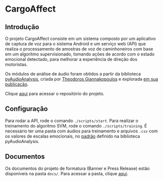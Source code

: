 # CargoAffect

## Introdução

O projeto CargoAffect consiste em um sistema composto por um aplicativo de captura de voz para o sistema Android e um serviço web (API) que realiza o processamento de amostras de voz de caminhoneiros com base em um algoritmo supervisionado, tomando ações de acordo com o estado emocional detectado, para melhorar a experiência de direção dos motoristas. 

Os módulos de análise de áudio foram obtidos a partir da biblioteca [pyAudioAnalysis](https://github.com/tyiannak/pyAudioAnalysis), criada por [Theodoros Giannakopoulos](https://tyiannak.github.io) e explorada [em sua publicação](http://journals.plos.org/plosone/article?id=10.1371/journal.pone.0144610).

Clique [aqui](https://github.com/IgorG94/cargoaffect) para acessar o repositório do projeto.

## Configuração

Para rodar a API, rode o comando `./scripts/start`.
Para realizar o treinamento do algoritmo SVM, rode o comando `./scripts/training`.
É necessário ter uma pasta com áudios para treinamento e arquivos `.csv` com os valores de escalas emocionais, no [padrão](https://github.com/tyiannak/pyAudioAnalysis/wiki/4.-Classification-and-Regression#regression) definido na biblioteca pyAudioAnalysis.

## Documentos

Os documentos do projeto de formatura (Banner e Press Release) estão disponíveis na pasta `docs/`.
Para acessar a pasta, clique [aqui](https://github.com/IgorG94/cargoaffect/tree/master/docs).
